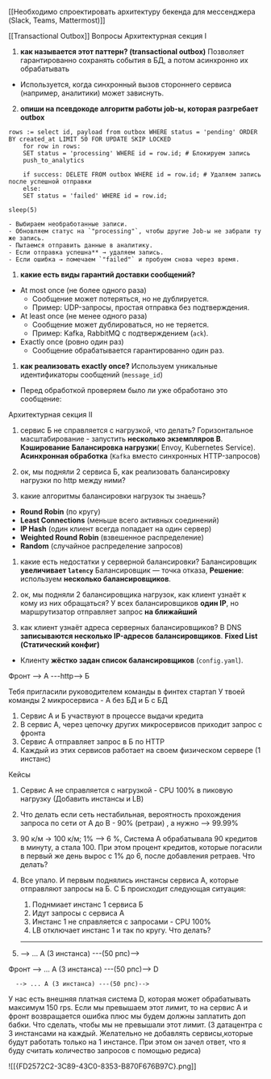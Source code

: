 [[Необходимо спроектировать архитектуру бекенда для мессенджера (Slack, Teams, Mattermost)]]


[[Transactional Outbox]]
Вопросы
Архитектурная секция I
1. **как называется этот паттерн? (transactional outbox)**
Позволяет гарантированно сохранять события в БД, а потом асинхронно их обрабатывать
- Используется, когда синхронный вызов стороннего сервиса (например, аналитики) может зависнуть.
2. **опиши на псевдокоде алгоритм работы job-ы, которая разгребает outbox**
```
rows := select id, payload from outbox WHERE status = 'pending' ORDER BY created_at LIMIT 50 FOR UPDATE SKIP LOCKED
    for row in rows:
    SET status = 'processing' WHERE id = row.id; # Блокируем запись
    push_to_analytics

	if success: DELETE FROM outbox WHERE id = row.id; # Удаляем запись после успешной отправки 
	else: 
	SET status = 'failed' WHERE id = row.id;

sleep(5)

- Выбираем необработанные записи.
- Обновляем статус на `"processing"`, чтобы другие Job-ы не забрали ту же запись.
- Пытаемся отправить данные в аналитику.
- Если отправка успешна** → удаляем запись.
- Если ошибка → помечаем `"failed"` и пробуем снова через время.

```
1. **какие есть виды гарантий доставки сообщений?**
- At most once (не более одного раза)
    - Сообщение может потеряться, но не дублируется.
    - Пример: UDP-запросы, простая отправка без подтверждения.
- At least once (не менее одного раза)
    - Сообщение может дублироваться, но не теряется.
    - Пример: Kafka, RabbitMQ с подтверждением (`ack`).
- Exactly once (ровно один раз)
    - Сообщение обрабатывается гарантированно один раз.
1. **как реализовать exactly once?**
Используем уникальные идентификаторы сообщений (`message_id`)
- Перед обработкой проверяем было ли уже обработано это сообщение:


Архитектурная секция II
1. сервис Б не справляется с нагрузкой, что делать?
Горизонтальное масштабирование - запустить **несколько экземпляров B**.
**Кэширование**
**Балансировка нагрузки**( Envoy, Kubernetes Service).
**Асинхронная обработка** (`Kafka` вместо синхронных HTTP-запросов)
1. ок, мы подняли 2 сервиса Б, как реализовать балансировку нагрузки по http между ними?

2. какие алгоритмы балансировки нагрузок ты знаешь?
- **Round Robin** (по кругу)
- **Least Connections** (меньше всего активных соединений)
- **IP Hash** (один клиент всегда попадает на один сервер)
- **Weighted Round Robin** (взвешенное распределение)
- **Random** (случайное распределение запросов)
1. какие есть недостатки у серверной балансировки?
Балансировщик **увеличивает `latency`**
Балансировщик — точка отказа, **Решение**: используем **несколько балансировщиков**.
1. ок, мы подняли 2 балансировщика нагрузок, как клиент узнаёт к кому из них обращаться?
У всех балансировщиков **один IP**, но маршрутизатор отправляет запрос **на ближайший**

1. как клиент узнаёт адреса серверных балансировщиков?
В DNS **записываются несколько IP-адресов балансировщиков**.
**Fixed List (Статический конфиг)**
- Клиенту **жёстко задан список балансировщиков** (`config.yaml`).





Фронт -->  А ---http-->  Б

Тебя пригласили руководителем команды в финтех стартап
У твоей команды 2 микросервиса - А без БД и Б с БД

1. Сервис А и Б участвуют в процессе выдачи кредита
2. В сервис А, через цепочку других микросервисов приходит запрос с фронта
3. Сервис А отправляет запрос в Б по HTTP
4. Каждый из этих сервисов работает на своем физическом сервере (1 инстанс)

Кейсы
1. Сервис А не справляется с нагрузкой - CPU 100% в пиковую нагрузку (Добавить инстансы и LB)
2. Что делать если сеть нестабильная, вероятность прохождения запроса по сети от A до B - 90% (ретраи) , а нужно --> 99.99%
3. 90 к/м -> 100 к/м; 1% --> 6 %, Система А обрабатывала 90 кредитов в минуту, а стала 100. При этом процент кредитов, которые погасили в первый же день вырос с 1% до 6, после добавления ретраев. Что делать?

4. Все упало. И первым поднялись инстансы сервиса А, которые отправляют запросы на Б. С Б происходит следующая ситуация:
    1. Поднмиает инстанс 1 сервиса Б 
    2. Идут запросы с сервиса А
    3. Инстанс 1 не справляется с запросами - CPU 100%
    4. LB отключает инстанс 1
и так по кругу. Что делать?

1. ---------------------------------------
      --> ... А (3 инстанса) ---(50 рпс)-->    
                                  
Фронт --> ... А (3 инстанса) ---(50 рпс)-->     D
      
      --> ... А (3 инстанса) ---(50 рпс)--> 
У нас есть внешняя платная система D, которая может обрабатывать максимум 150 rps. Если мы превышаем этот лимит, то на сервис А и фронт возвращается ошибка плюс мы будем должны заплатить доп бабки. Что сделать, чтобы мы не превышали этот лимит. (3 датацентра с 3 инстансами на каждый. Желательно не добавлять сервисы,которые будут работать только на 1 инстансе. При этом он зачел ответ, что я буду считать количество запросов с помощью редиса)

![[{FD2572C2-3C89-43C0-8353-B870F676B97C}.png]]
